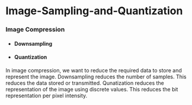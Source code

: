 # Image-Sampling-and-Quantization

### Image Compression
- #### Downsampling
- #### Quantization

In image compression, we want to reduce the required data to store and represent the image. Downsampling reduces the number of samples. This reduces the data stored or transmitted. Qunatization reduces the representation of the image using discrete values. This reduces the bit representation per pixel intensity.
